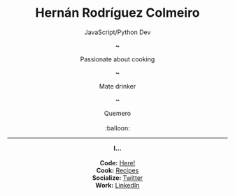 <h1 align="center">
  Hernán Rodríguez Colmeiro
</h1>
<p align="center">
  JavaScript/Python Dev
</p>
<p align="center">
  <strong>~</strong>
</p>
<p align="center">
  Passionate about cooking
</p>
<p align="center">
  <strong>~</strong>
</p>
<p align="center">
  Mate drinker
</p>
<p align="center">
  <strong>~</strong>
</p>
<p align="center">
  Quemero
  <br/><br/>:balloon:
</p>

----

<p align="center">
  <strong>I...</strong>
  <br/>
  <br/>
  <strong>Code:</strong> <a href="http://github.com/peregrinogris">Here!</a>
  <br />
  <strong>Cook:</strong> <a href="https://github.com/peregrinogris/recetario">Recipes</a>
  <br />
  <strong>Socialize:</strong> <a href="https://twitter.com/peregrinogris">Twitter</a>
  <br />
  <strong>Work:</strong> <a href="http://linkedin.com/in/hernancolmeiro">LinkedIn</a>
  <br />
</p>
